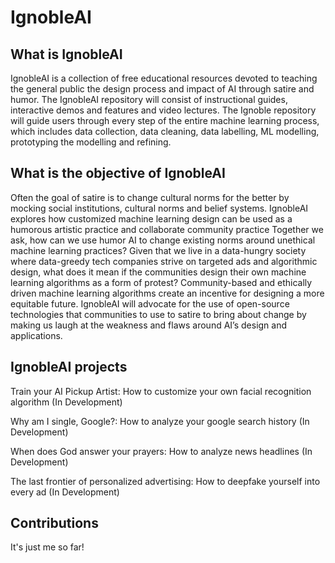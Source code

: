 # IgnobleAI

## What is IgnobleAI

IgnobleAI is a collection of free educational resources devoted to teaching the general public the design process and impact of AI through satire and humor.  The IgnobleAI repository will consist of instructional guides, interactive demos and features and video lectures. The Ignoble repository will guide users through every step of the entire machine learning process, which includes data collection, data cleaning, data labelling, ML modelling, prototyping the modelling and refining. 


## What is the objective of IgnobleAI

Often the goal of satire is to change cultural norms for the better by mocking social institutions, cultural norms and belief systems. IgnobleAI explores how customized machine learning design can be used as a humorous artistic practice and collaborate community practice Together we ask, how can we use humor AI to change existing norms around unethical machine learning practices? Given that we live in a data-hungry society where data-greedy tech companies strive on targeted ads and algorithmic design, what does it mean if the communities design their own machine learning algorithms as a form of protest? Community-based and ethically driven machine learning algorithms create an incentive for designing a more equitable future. IgnobleAI will advocate for the use of open-source technologies that communities to use to satire to bring about change by making us laugh at the weakness and flaws around AI’s design and applications. 

## IgnobleAI projects

Train your AI Pickup Artist: How to customize your own facial recognition algorithm (In Development)

Why am I single, Google?: How to analyze your google search history (In Development)

When does God answer your prayers: How to analyze news headlines (In Development)

The last frontier of personalized advertising: How to deepfake yourself into every ad (In Development)

## Contributions

It's just me so far!
